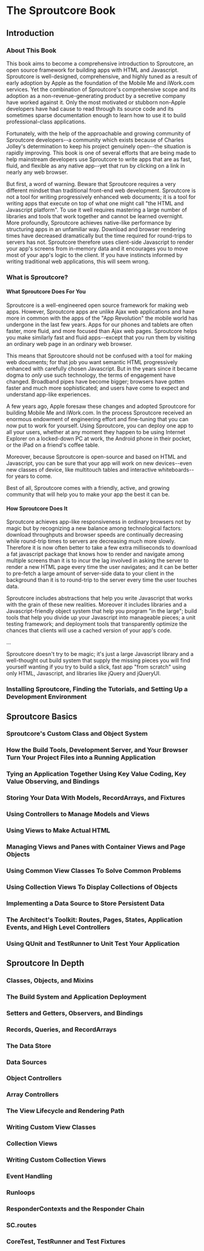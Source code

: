 The Sproutcore Book 
===================

Introduction 
------------

### About This Book

This book aims to become a comprehensive introduction to Sproutcore, an open source framework for building apps with HTML and Javascript. Sproutcore is well-designed, comprehensive, and highly tuned as a result of early adoption by Apple as the foundation of the Mobile Me and iWork.com services. Yet the combination of Sproutcore's comprehensive scope and its adoption as a non-revenue-generating product by a secretive company have worked against it. Only the most motivated or stubborn non-Apple developers have had cause to read through its source code and its sometimes sparse documentation enough to learn how to use it to build professional-class applications.

Fortunately, with the help of the approachable and growing community of Sproutcore developers--a community which exists because of Charles Jolley's determination to keep his project genuinely open--the situation is rapidly improving. This book is one of several efforts that are being made to help mainstream developers use Sproutcore to write apps that are as fast, fluid, and flexible as any native app--yet that run by clicking on a link in nearly any web browser.

But first, a word of warning. Beware that Sproutcore requires a very different mindset than traditional front-end web development. Sproutcore is not a tool for writing progressively enhanced web documents; it is a tool for writing apps that execute on top of what one might call "the HTML and Javascript platform". To use it well requires mastering a large number of libraries and tools that work together and cannot be learned overnight. More profoundly, Sproutcore achieves native-like performance by structuring apps in an unfamiliar way. Download and browser rendering times have decreased dramatically but the time required for round-trips to servers has not. Sproutcore therefore uses client-side Javascript to render your app's screens from in-memory data and it encourages you to move most of your app's logic to the client. If you have instincts informed by writing traditional web applications, this will seem wrong.





### What is Sproutcore?

#### What Sproutcore Does For You

Sproutcore is a well-engineered open source framework for making web apps.
However, Sproutcore apps are unlike Ajax web applications and have more in
common with the apps of the "App Revolution" the mobile world has undergone in
the last few years. Apps for our phones and tablets are often faster, more
fluid, and more focused than Ajax web pages. Sproutcore helps you make
similarly fast and fluid apps--except that you run them by visiting an
ordinary web page in an ordinary web browser.

This means that Sproutcore should not be confused with a tool for making web
documents; for that job you want semantic HTML progressively enhanced with
carefully chosen Javascript. But in the years since it became dogma to *only*
use such technology, the terms of engagement have changed. Broadband pipes
have become bigger; browsers have gotten faster and much more sophisticated;
and users have come to expect and understand app-like experiences.

A few years ago, Apple foresaw these changes and adopted Sproutcore for
building Mobile Me and iWork.com. In the process Sproutcore received an
enormous endowment of engineering effort and fine-tuning that you can now put
to work for yourself. Using Sproutcore, you can deploy one app to all your
users, whether at any moment they happen to be using Internet Explorer on a
locked-down PC at work, the Android phone in their pocket, or the iPad on a
friend's coffee table.

Moreover, because Sproutcore is open-source and based on HTML and Javascript,
you can be sure that your app will work on new devices--even new classes of
device, like multitouch tables and interactive whiteboards--for years to come.

Best of all, Sproutcore comes with a friendly, active, and growing community that will help you to make your app the best it can be.


#### How Sproutcore Does It

Sproutcore achieves app-like responsiveness in ordinary browsers not by magic
but by recognizing a new balance among technological factors: download
throughputs and browser speeds are continually decreasing while round-trip
times to servers are decreasing much more slowly. Therefore it is now often
better to take a few extra milliseconds to download a fat javascript package
that knows how to render and navigate among multiple screens than it is to
incur the lag involved in asking the server to render a new HTML page every
time the user navigates; and it can be better to pre-fetch a large amount of
server-side data to your client in the background than it is to round-trip to
the server every time the user touches data.

Sproutcore includes abstractions that help you write Javascript that works
with the grain of these new realities. Moreover it includes libraries and a
Javascript-friendly object system that help you program "in the large"; build
tools that help you divide up your Javascript into manageable pieces; a unit
testing framework; and deployment tools that transparently optimize the
chances that clients will use a cached version of your app's code.

...

Sproutcore doesn't try to be magic; it's just a large Javascript library and a well-thought out build system that supply the missing pieces you will find yourself wanting if you try to build a slick, fast app "from scratch" using only HTML, Javascript, and libraries like jQuery and jQueryUI. 


### Installing Sproutcore, Finding the Tutorials, and Setting Up a Development Environment


Sproutcore Basics 
-----------------

### Sproutcore's Custom Class and Object System

### How the Build Tools, Development Server, and Your Browser Turn Your Project Files into a Running Application

### Tying an Application Together Using Key Value Coding, Key Value Observing, and Bindings

### Storing Your Data With Models, RecordArrays, and Fixtures

### Using Controllers to Manage Models and Views

### Using Views to Make Actual HTML

### Managing Views and Panes with Container Views and Page Objects

### Using Common View Classes To Solve Common Problems

### Using Collection Views To Display Collections of Objects

### Implementing a Data Source to Store Persistent Data

### The Architect's Toolkit: Routes, Pages, States, Application Events, and High Level Controllers

### Using QUnit and TestRunner to Unit Test Your Application


Sproutcore In Depth 
-------------------

### Classes, Objects, and Mixins

### The Build System and Application Deployment

### Setters and Getters, Observers, and Bindings

### Records, Queries, and RecordArrays

### The Data Store

### Data Sources

### Object Controllers

### Array Controllers

### The View Lifecycle and Rendering Path

### Writing Custom View Classes

### Collection Views

### Writing Custom Collection Views

### Event Handling

### Runloops

### ResponderContexts and the Responder Chain

### SC.routes

### CoreTest, TestRunner and Test Fixtures
